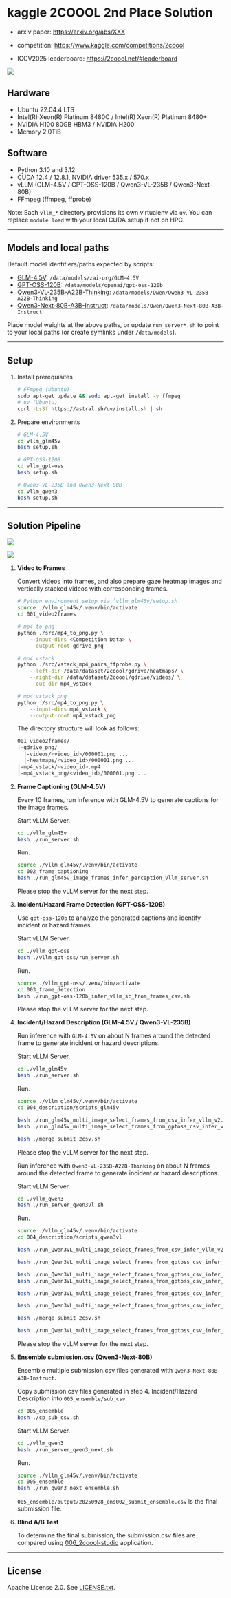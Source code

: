 # kaggle 2COOOL 2nd Place Solution

- arxiv paper: https://arxiv.org/abs/XXX

- competition: https://www.kaggle.com/competitions/2coool

- ICCV2025 leaderboard: https://2coool.net/#leaderboard

![](./assets/ICCV_lb.png)

## Hardware

- Ubuntu 22.04.4 LTS
- Intel(R) Xeon(R) Platinum 8480C / Intel(R) Xeon(R) Platinum 8480+
- NVIDIA H100 80GB HBM3 / NVIDIA H200
- Memory 2.0TiB

## Software

- Python 3.10 and 3.12
- CUDA 12.4 / 12.8.1, NVIDIA driver 535.x / 570.x
- vLLM (GLM-4.5V / GPT-OSS-120B / Qwen3-VL-235B / Qwen3-Next-80B)
- FFmpeg (ffmpeg, ffprobe)

Note: Each `vllm_*` directory provisions its own virtualenv via `uv`. You can replace `module load` with your local CUDA setup if not on HPC.

---

## Models and local paths

Default model identifiers/paths expected by scripts:

- [GLM-4.5V](https://huggingface.co/zai-org/GLM-4.5V): `/data/models/zai-org/GLM-4.5V`
- [GPT-OSS-120B](https://huggingface.co/openai/gpt-oss-120b): `/data/models/openai/gpt-oss-120b`
- [Qwen3-VL-235B-A22B-Thinking](https://huggingface.co/Qwen/Qwen3-VL-235B-A22B-Thinking): `/data/models/Qwen/Qwen3-VL-235B-A22B-Thinking`
- [Qwen3-Next-80B-A3B-Instruct](https://huggingface.co/Qwen/Qwen3-Next-80B-A3B-Instruct): `/data/models/Qwen/Qwen3-Next-80B-A3B-Instruct`

Place model weights at the above paths, or update `run_server*.sh` to point to your local paths (or create symlinks under `/data/models`).

---

## Setup

1) Install prerequisites

    ```bash
    # FFmpeg (Ubuntu)
    sudo apt-get update && sudo apt-get install -y ffmpeg
    # uv (Ubuntu)
    curl -LsSf https://astral.sh/uv/install.sh | sh
    ```

2) Prepare environments

    ```bash
    # GLM-4.5V
    cd vllm_glm45v
    bash setup.sh

    # GPT-OSS-120B
    cd vllm_gpt-oss
    bash setup.sh

    # Qwen3-VL-235B and Qwen3-Next-80B
    cd vllm_qwen3
    bash setup.sh
    ```

---

## Solution Pipeline

![](./assets/fig1_2coool.png)

![](./assets/fig2_2coool.png)

1. **Video to Frames**

    Convert videos into frames, and also prepare gaze heatmap images and vertically stacked videos with corresponding frames.

    ```bash
    # Python environment setup via `vllm_glm45v/setup.sh`
    source ./vllm_glm45v/.venv/bin/activate
    cd 001_video2frames

    # mp4 to png
    python ./src/mp4_to_png.py \
        --input-dirs <Competition Data> \
        --output-root gdrive_png

    # mp4 vstack
    python ./src/vstack_mp4_pairs_ffprobe.py \
        --left-dir /data/dataset/2coool/gdrive/heatmaps/ \
        --right-dir /data/dataset/2coool/gdrive/videos/ \
        --out-dir mp4_vstack

    # mp4 vstack png
    python ./src/mp4_to_png.py \
        --input-dirs mp4_vstack \
        --output-root mp4_vstack_png
    ```

    The directory structure will look as follows:

    ```bash
    001_video2frames/
    |-gdrive_png/
      |-videos/<video_id>/000001.png ...
      |-heatmaps/<video_id>/000001.png ...
    |-mp4_vstack/<video_id>.mp4
    |-mp4_vstack_png/<video_id>/000001.png ...
    ```

2. **Frame Captioning (GLM-4.5V)**

    Every 10 frames, run inference with GLM-4.5V to generate captions for the image frames.

    Start vLLM Server.
    ```bash
    cd ./vllm_glm45v
    bash ./run_server.sh
    ```

    Run.
    ```bash
    source ./vllm_glm45v/.venv/bin/activate
    cd 002_frame_captioning
    bash ./run_glm45v_image_frames_infer_perception_vllm_server.sh
    ```

    Please stop the vLLM server for the next step.

3. **Incident/Hazard Frame Detection (GPT-OSS-120B)**

    Use `gpt-oss-120b` to analyze the generated captions and identify incident or hazard frames.

    Start vLLM Server.
    ```bash
    cd ./vllm_gpt-oss
    bash ./vllm_gpt-oss/run_server.sh
    ```

    Run.
    ```bash
    source ./vllm_gpt-oss/.venv/bin/activate
    cd 003_frame_detection
    bash ./run_gpt-oss-120b_infer_vllm_sc_from_frames_csv.sh
    ```

    Please stop the vLLM server for the next step.

4. **Incident/Hazard Description (GLM-4.5V / Qwen3-VL-235B)**

    Run inference with `GLM-4.5V` on about N frames around the detected frame to generate incident or hazard descriptions.

    Start vLLM Server.
    ```bash
    cd ./vllm_glm45v
    bash ./run_server.sh
    ```

    Run.
    ```bash
    source ./vllm_glm45v/.venv/bin/activate
    cd 004_description/scripts_glm45v

    bash ./run_glm45v_multi_image_select_frames_from_csv_infer_vllm_v2.sh
    bash ./run_glm45v_multi_image_select_frames_from_gptoss_csv_infer_vllm_v2.sh

    bash ./merge_submit_2csv.sh
    ```

    Please stop the vLLM server for the next step.

    Run inference with `Qwen3-VL-235B-A22B-Thinking` on about N frames around the detected frame to generate incident or hazard descriptions.

    Start vLLM Server.
    ```bash
    cd ./vllm_qwen3
    bash ./run_server_qwen3vl.sh
    ```

    Run.
    ```bash
    source ./vllm_glm45v/.venv/bin/activate
    cd 004_description/scripts_qwen3vl

    bash ./run_Qwen3VL_multi_image_select_frames_from_csv_infer_vllm_v2.sh

    bash ./run_Qwen3VL_multi_image_select_frames_from_gptoss_csv_infer_vllm_v2.sh

    bash ./run_Qwen3VL_multi_image_select_frames_from_gptoss_csv_infer_vllm_v3.sh
    bash ./run_Qwen3VL_multi_image_select_frames_from_gptoss_csv_infer_vllm_v3_prompt_v2.sh

    bash ./run_Qwen3VL_multi_image_select_frames_from_gptoss_csv_infer_vllm_v4.sh

    bash ./run_Qwen3VL_multi_image_select_frames_from_gptoss_csv_infer_vllm_v5.sh

    bash ./merge_submit_2csv.sh

    bash ./run_Qwen3VL_multi_image_select_frames_from_gptoss_csv_infer_vllm_v6.sh
    ```

    Please stop the vLLM server for the next step.

5. **Ensemble submission.csv (Qwen3-Next-80B)**

    Ensemble multiple submission.csv files generated with `Qwen3-Next-80B-A3B-Instruct`.

    Copy submission.csv files generated in step 4. Incident/Hazard Description into `005_ensemble/sub_csv`.
    ```bash
    cd 005_ensemble
    bash ./cp_sub_csv.sh
    ```

    Start vLLM Server.
    ```bash
    cd ./vllm_qwen3
    bash ./run_server_qwen3_next.sh
    ```

    Run.
    ```bash
    source ./vllm_glm45v/.venv/bin/activate
    cd 005_ensemble
    bash ./run_qwen3_next_ensemble.sh
    ```

    `005_ensemble/output/20250928_ens002_submit_ensemble.csv` is the final submission file.

5. **Blind A/B Test**

    To determine the final submission, the submission.csv files are compared using [006_2coool-studio](./006_2coool-studio/) application.

---

## License

Apache License 2.0. See [LICENSE.txt](LICENSE.txt).
